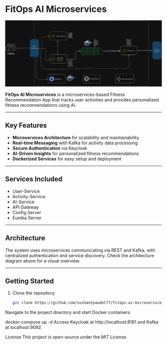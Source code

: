 # FitOps AI Microservices

![FitOps AI Architecture](fitops-ai.png)

**FitOps AI Microservices** is a microservices-based Fitness Recommendation App that tracks user activities and provides personalized fitness recommendations using AI.

---

## Key Features

- **Microservices Architecture** for scalability and maintainability  
- **Real-time Messaging** with Kafka for activity data processing  
- **Secure Authentication** via Keycloak  
- **AI-Driven Insights** for personalized fitness recommendations  
- **Dockerized Services** for easy setup and deployment  

---

## Services Included

- User-Service  
- Activity-Service  
- AI-Service  
- API Gateway  
- Config Server  
- Eureka Server  

---

## Architecture

The system uses microservices communicating via REST and Kafka, with centralized authentication and service discovery. Check the architecture diagram above for a visual overview.

---

## Getting Started

1. Clone the repository:

   ```bash
   git clone https://github.com/sushantpaudel77/fitops-ai-microservices.git
Navigate to the project directory and start Docker containers:


   docker-compose up -d
Access Keycloak at http://localhost:8181 and Kafka at localhost:9092.

License
This project is open-source under the MIT License.
